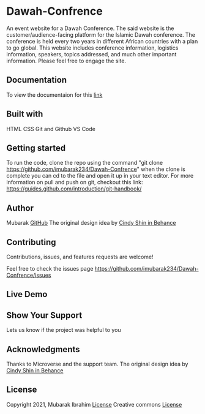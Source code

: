 # Dawah-Confrence
An event website for a Dawah Conference. The said website is the customer/audience-facing platform for the Islamic Dawah conference. The conference is held every two years in different African countries with a plan to go global. This website includes conference information, logistics information, speakers, topics addressed, and much other important information. Please feel free to engage the site.

## Documentation
To view the documentaion for this [link](https://www.loom.com/share/f9a06786684d4b128b9a8199a1ff3478)

## Built with
HTML
CSS
Git and Github
VS Code

## Getting started
To run the code, clone the repo using the command "git clone https://github.com/imubarak234/Dawah-Confrence" when the clone is complete you can cd to the file and open it up in your text editor. For more information on pull and push on git, checkout this link: https://guides.github.com/introduction/git-handbook/

## Author
Mubarak [GitHub](https://github.com/imubarak234)
The original design idea by [Cindy Shin in Behance](https://www.behance.net/adagio07)

## Contributing
Contributions, issues, and features requests are welcome!

Feel free to check the issues page https://github.com/imubarak234/Dawah-Confrence/issues

## Live Demo

## Show Your Support 
Lets us know if the project was helpful to you

## Acknowledgments 
Thanks to Microverse and the support team.
The original design idea by [Cindy Shin in Behance](https://www.behance.net/adagio07)
## License

Copyright 2021, Mubarak Ibrahim [License](https://github.com/microverseinc/readme-template/blob/master/MIT.md)
Creative commons [License](https://creativecommons.org/licenses/by-nc/4.0/legalcode)

